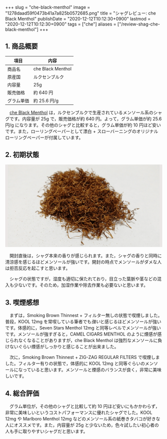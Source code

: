 +++
slug = "che-black-menthol"
image = "1278daad59f0473b41a7a825b0572685.png"
title = "シャグレビュー: che Black Menthol"
publishDate = "2020-12-12T10:12:30+0900"
lastmod = "2020-12-12T10:12:30+0900"
tags = ["che"]
aliases = ["/review-shag-che-black-menthol"]
+++

## 1. 商品概要

| 項目 | 内容 |
|---|---|
| 商品名 | che Black Menthol |
| 原産国 | ルクセンブルク |
| 内容量 | 25g |
| 販売価格 | 約 640 円 |
| グラム単価 | 約 25.6 円/g |

　[che Black Menthol](https://rpx.a8.net/svt/ejp?a8mat=3BDYDP+AUKDMA+2HOM+BWGDT&rakuten=y&a8ejpredirect=https%3A%2F%2Fhb.afl.rakuten.co.jp%2Fhgc%2Fg00pq7a4.2bo11488.g00pq7a4.2bo12d31%2Fa20052522171_3BDYDP_AUKDMA_2HOM_BWGDT%3Fpc%3Dhttps%253A%252F%252Fitem.rakuten.co.jp%252Fplaza%252F10014747%252F%26m%3Dhttp%253A%252F%252Fm.rakuten.co.jp%252Fplaza%252Fi%252F10014747%252F) は，ルクセンブルクで生産されているメンソール系のシャグです。内容量が 25g で，販売価格が約 640 円。よって，グラム単価が約 25.6 円/g になります。その他のシャグと比較すると，グラム単価が約 10 円ほど安いです。また，ローリングペーパーとして漂白 + スローバーニングのオリジナルローリングペーパーが付属しています。

## 2. 初期状態

![che Black Menthol](cc6712087b1b2fa1b64e3bc898046037.png)

　開封直後は，シャグ本来の香りが感じられます。また，シャグの香りと同時に清涼感を感じるほどメンソールが強いです。開封の時点でメンソールがダメな人は拒否反応を起こすと思います。

　シャグの状態ですが，湿度も適切に保たれており，目立った葉脈や茎などの混入も少ないです。そのため，加湿作業や除去作業も必要ないと思います。

## 3. 喫煙感想

　まずは，Smoking Brown Thinnest + フィルター無しの状態で喫煙しました。普段，KOOL 12mg を常喫している筆者でも*強い*と感じるほどメンソールが強いです。体感的に，Seven Stars Menthol 12mg と同等レベルでメンソールが強いです。メンソールが強すぎると，CAMEL CIGARS MENTHOL のように煙感が感じられなくなることがありますが，che Black Menthol は強烈なメンソールに負けないぐらい煙感がしっかりと感じることが出来ました。

　次に，Smoking Brown Thinnest + ZIG-ZAG REGULAR FILTERS で喫煙しました。フィルター有りの状態で，体感的に KOOL 12mg と同等ぐらいのメンソールになっていると思います。メンソールと煙感のバランスが良く，非常に美味しいです。

## 4. 総合評価

　グラム単位が，その他のシャグと比較して約 10 円ほど安いにもかかわらず，非常に美味しいというコストパフォーマンスに優れたシャグでした。KOOL 12mg や Marlboro Menthol 12mg などのメンソール系の紙巻きタバコが好きな人にオススメです。また，内容量が 25g と少ないため，色々試したい初心者の人も手に取りやすいシャグだと思います。